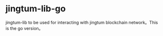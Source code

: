 # jingtum-lib-go
jingtum-lib to be used for interacting with jingtum blockchain network。This is the go version。
